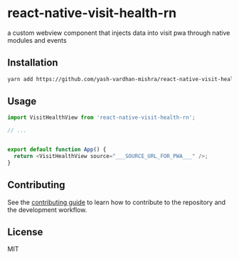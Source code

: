 # react-native-visit-health-rn

a custom webview component that injects data into visit pwa through native modules and events

## Installation

```sh
yarn add https://github.com/yash-vardhan-mishra/react-native-visit-health-rn.git && npx pod-install
```

## Usage

```js
import VisitHealthView from 'react-native-visit-health-rn';

// ...


export default function App() {
  return <VisitHealthView source="___SOURCE_URL_FOR_PWA___" />;
}

```

## Contributing

See the [contributing guide](CONTRIBUTING.md) to learn how to contribute to the repository and the development workflow.

## License

MIT
